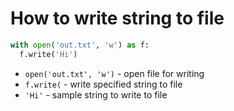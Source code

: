# How to write string to file

```python
with open('out.txt', 'w') as f:
  f.write('Hi')
```

- `open('out.txt', 'w')` - open file for writing
- `f.write(` - write specified string to file
- `'Hi'` - sample string to write to file


